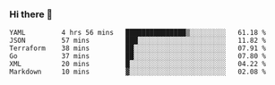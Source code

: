### Hi there 👋


<!--START_SECTION:waka-->

```text
YAML         4 hrs 56 mins   ███████████████▒░░░░░░░░░   61.18 %
JSON         57 mins         ███░░░░░░░░░░░░░░░░░░░░░░   11.82 %
Terraform    38 mins         ██░░░░░░░░░░░░░░░░░░░░░░░   07.91 %
Go           37 mins         ██░░░░░░░░░░░░░░░░░░░░░░░   07.80 %
XML          20 mins         █░░░░░░░░░░░░░░░░░░░░░░░░   04.22 %
Markdown     10 mins         ▓░░░░░░░░░░░░░░░░░░░░░░░░   02.08 %
```

<!--END_SECTION:waka-->

<!--
**ssrahul96/ssrahul96** is a ✨ _special_ ✨ repository because its `README.md` (this file) appears on your GitHub profile.

Here are some ideas to get you started:

- 🔭 I’m currently working on ...
- 🌱 I’m currently learning ...
- 👯 I’m looking to collaborate on ...
- 🤔 I’m looking for help with ...
- 💬 Ask me about ...
- 📫 How to reach me: ...
- 😄 Pronouns: ...
- ⚡ Fun fact: ...
-->
